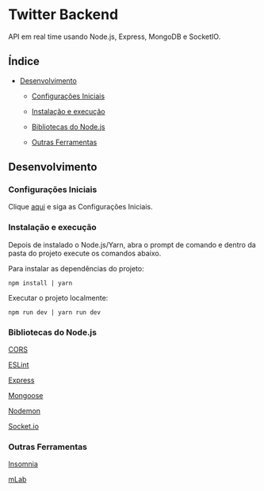 # Twitter Backend

API em real time usando Node.js, Express, MongoDB e SocketIO.

## Índice

- [Desenvolvimento](#desenvolvimento)

  - [Configurações Iniciais](#configurações-iniciais)

  - [Instalação e execução](#instalação-e-execução)

  - [Bibliotecas do Node.js](#bibliotecas-do-nodejs)

  - [Outras Ferramentas](#outras-ferramentas)

## Desenvolvimento

### Configurações Iniciais

Clique [aqui](https://github.com/osvaldokalvaitir/projects-settings) e siga as Configurações Iniciais.

### Instalação e execução

Depois de instalado o Node.js/Yarn, abra o prompt de comando e dentro da pasta do projeto execute os comandos abaixo.

Para instalar as dependências do projeto:

```
npm install | yarn
```

Executar o projeto localmente:

```
npm run dev | yarn run dev
```

### Bibliotecas do Node.js

[CORS](https://github.com/osvaldokalvaitir/projects-settings/blob/master/nodejs/libs/cors.md)

[ESLint](https://github.com/osvaldokalvaitir/projects-settings/blob/master/nodejs/libs/eslint.md)

[Express](https://github.com/osvaldokalvaitir/projects-settings/blob/master/nodejs/libs/express.md)

[Mongoose](https://github.com/osvaldokalvaitir/projects-settings/blob/master/nodejs/libs/mongoose.md)

[Nodemon](https://github.com/osvaldokalvaitir/projects-settings/blob/master/nodejs/libs/nodemon.md)

[Socket.io](https://github.com/osvaldokalvaitir/projects-settings/blob/master/nodejs/libs/socketio.md)

### Outras Ferramentas

[Insomnia](https://github.com/osvaldokalvaitir/projects-settings/blob/master/api/insomnia.md)

[mLab](https://github.com/osvaldokalvaitir/projects-settings/blob/master/database/mongodb/mlab.md)
